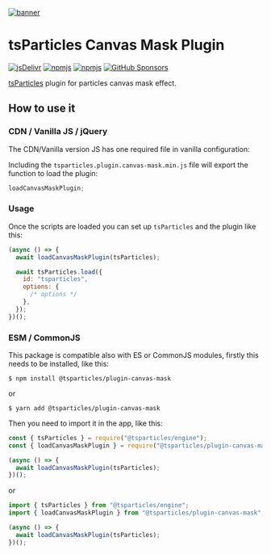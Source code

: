 [![banner](https://particles.js.org/images/banner2.png)](https://particles.js.org)

# tsParticles Canvas Mask Plugin

[![jsDelivr](https://data.jsdelivr.com/v1/package/npm/@tsparticles/plugin-canvas-mask/badge)](https://www.jsdelivr.com/package/npm/@tsparticles/plugin-canvas-mask)
[![npmjs](https://badge.fury.io/js/@tsparticles/plugin-canvas-mask.svg)](https://www.npmjs.com/package/@tsparticles/plugin-canvas-mask)
[![npmjs](https://img.shields.io/npm/dt/@tsparticles/plugin-canvas-mask)](https://www.npmjs.com/package/@tsparticles/plugin-canvas-mask) [![GitHub Sponsors](https://img.shields.io/github/sponsors/matteobruni)](https://github.com/sponsors/matteobruni)

[tsParticles](https://github.com/tsparticles/tsparticles) plugin for particles canvas mask effect.

## How to use it

### CDN / Vanilla JS / jQuery

The CDN/Vanilla version JS has one required file in vanilla configuration:

Including the `tsparticles.plugin.canvas-mask.min.js` file will export the function to load the plugin:

```javascript
loadCanvasMaskPlugin;
```

### Usage

Once the scripts are loaded you can set up `tsParticles` and the plugin like this:

```javascript
(async () => {
  await loadCanvasMaskPlugin(tsParticles);

  await tsParticles.load({
    id: "tsparticles",
    options: {
      /* options */
    },
  });
})();
```

### ESM / CommonJS

This package is compatible also with ES or CommonJS modules, firstly this needs to be installed, like this:

```shell
$ npm install @tsparticles/plugin-canvas-mask
```

or

```shell
$ yarn add @tsparticles/plugin-canvas-mask
```

Then you need to import it in the app, like this:

```javascript
const { tsParticles } = require("@tsparticles/engine");
const { loadCanvasMaskPlugin } = require("@tsparticles/plugin-canvas-mask");

(async () => {
  await loadCanvasMaskPlugin(tsParticles);
})();
```

or

```javascript
import { tsParticles } from "@tsparticles/engine";
import { loadCanvasMaskPlugin } from "@tsparticles/plugin-canvas-mask";

(async () => {
  await loadCanvasMaskPlugin(tsParticles);
})();
```
